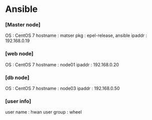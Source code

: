 # Ansible

<h3> [Master node] </h3>
OS : CentOS 7
hostname : matser
pkg : epel-release, ansible
ipaddr : 192.168.0.19

<h3> [web node] </h3>
OS : CentOS 7
hostname : node01
ipaddr : 192.168.0.20

<h3> [db node] </h3>
OS : CentOS 7
hostname : node03
ipaddr : 192.168.0.50

<h3> [user info] </h3>
user name : hwan
user group : wheel
